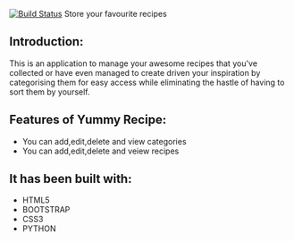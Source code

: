 
[![Build Status](https://travis-ci.org/Steveochieng/Yummy--recipe-challenge2.svg?branch=master)](https://travis-ci.org/Steveochieng/Yummy--recipe-challenge2) 
Store your favourite recipes

## Introduction:
This is an application to manage your awesome recipes that you've collected or have even managed to create driven your inspiration by categorising them for easy access while eliminating the hastle of having to sort them by yourself. 

## Features of Yummy Recipe:
* You can add,edit,delete and view categories
* You can add,edit,delete and veiew recipes

## It has been built with:
* HTML5
* BOOTSTRAP
* CSS3
* PYTHON


